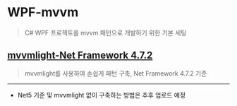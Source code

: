 # WPF-mvvm

> C# WPF 프로젝트를 mvvm 패턴으로 개발하기 위한 기본 세팅



## [mvvmlight-Net Framework 4.7.2](https://github.com/eora21/WPF-mvvm/tree/main/mvvmlight-Net%20Framework%204.7.2#mvvmlight-net-framework-472)

> mvvmlight를 사용하여 손쉽게 패턴 구축, Net Framework 4.7.2 기준



---

- Net5 기준 및 mvvmlight 없이 구축하는 방법은 추후 업로드 예정

